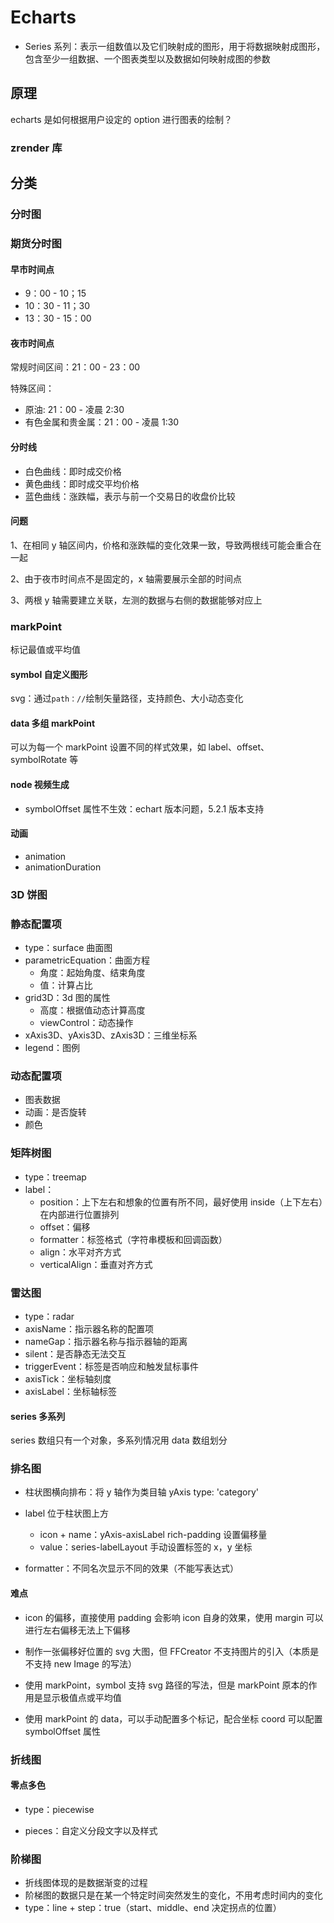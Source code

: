 # Echarts

- Series 系列：表示一组数值以及它们映射成的图形，用于将数据映射成图形，包含至少一组数据、一个图表类型以及数据如何映射成图的参数

## 原理

echarts 是如何根据用户设定的 option 进行图表的绘制？

### zrender 库

## 分类

### 分时图

### 期货分时图

#### 早市时间点

- 9：00 - 10；15
- 10：30 - 11；30
- 13：30 - 15：00

#### 夜市时间点

常规时间区间：21：00 - 23：00

特殊区间：

- 原油: 21：00 - 凌晨 2:30
- 有色金属和贵金属：21：00 - 凌晨 1:30

#### 分时线

- 白色曲线：即时成交价格
- 黄色曲线：即时成交平均价格
- 蓝色曲线：涨跌幅，表示与前一个交易日的收盘价比较

#### 问题

1、在相同 y 轴区间内，价格和涨跌幅的变化效果一致，导致两根线可能会重合在一起

2、由于夜市时间点不是固定的，x 轴需要展示全部的时间点

3、两根 y 轴需要建立关联，左测的数据与右侧的数据能够对应上

### markPoint

标记最值或平均值

#### symbol 自定义图形

svg：通过`path：//`绘制矢量路径，支持颜色、大小动态变化

#### data 多组 markPoint

可以为每一个 markPoint 设置不同的样式效果，如 label、offset、symbolRotate 等

#### node 视频生成

- symbolOffset 属性不生效：echart 版本问题，5.2.1 版本支持

#### 动画

- animation
- animationDuration

### 3D 饼图

### 静态配置项

- type：surface 曲面图
- parametricEquation：曲面方程
  - 角度：起始角度、结束角度
  - 值：计算占比
- grid3D：3d 图的属性
  - 高度：根据值动态计算高度
  - viewControl：动态操作
- xAxis3D、yAxis3D、zAxis3D：三维坐标系
- legend：图例

### 动态配置项

- 图表数据
- 动画：是否旋转
- 颜色

### 矩阵树图

- type：treemap
- label：
  - position：上下左右和想象的位置有所不同，最好使用 inside（上下左右）在内部进行位置排列
  - offset：偏移
  - formatter：标签格式（字符串模板和回调函数）
  - align：水平对齐方式
  - verticalAlign：垂直对齐方式

### 雷达图

- type：radar
- axisName：指示器名称的配置项
- nameGap：指示器名称与指示器轴的距离
- silent：是否静态无法交互
- triggerEvent：标签是否响应和触发鼠标事件
- axisTick：坐标轴刻度
- axisLabel：坐标轴标签

#### series 多系列

series 数组只有一个对象，多系列情况用 data 数组划分

### 排名图

- 柱状图横向排布：将 y 轴作为类目轴 yAxis type: 'category'

- label 位于柱状图上方

  - icon + name：yAxis-axisLabel rich-padding 设置偏移量
  - value：series-labelLayout 手动设置标签的 x，y 坐标

- formatter：不同名次显示不同的效果（不能写表达式）

#### 难点

- icon 的偏移，直接使用 padding 会影响 icon 自身的效果，使用 margin 可以进行左右偏移无法上下偏移

- 制作一张偏移好位置的 svg 大图，但 FFCreator 不支持图片的引入（本质是不支持 new Image 的写法）

- 使用 markPoint，symbol 支持 svg 路径的写法，但是 markPoint 原本的作用是显示极值点或平均值

- 使用 markPoint 的 data，可以手动配置多个标记，配合坐标 coord 可以配置 symbolOffset 属性

### 折线图

#### 零点多色

- type：piecewise

- pieces：自定义分段文字以及样式

### 阶梯图

- 折线图体现的是数据渐变的过程
- 阶梯图的数据只是在某一个特定时间突然发生的变化，不用考虑时间内的变化
- type：line + step：true（start、middle、end 决定拐点的位置）
